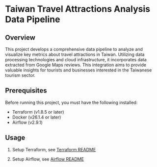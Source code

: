 # Taiwan Travel Attractions Analysis Data Pipeline

## Overview
This project develops a comprehensive data pipeline to analyze and visualize key metrics about travel attractions in Taiwan. Utilizing data processing technologies and cloud infrastructure, it incorporates data extracted from Google Maps reviews. This integration aims to provide valuable insights for tourists and businesses interested in the Taiwanese tourism sector.

## Prerequisites
Before running this project, you must have the following installed:

- Terraform (v1.8.5 or later)
- Docker (v26.1.4 or later)
- Airflow (v2.9.1)


## Usage

1. Setup Terraform, see [Terraform README](./terraform/README.md)

2. Setup Airflow, see [Airflow README](./airflow/README.md)

